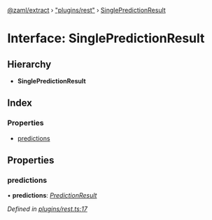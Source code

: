 [@zaml/extract](../README.md) › ["plugins/rest"](../modules/_plugins_rest_.md) › [SinglePredictionResult](_plugins_rest_.singlepredictionresult.md)

# Interface: SinglePredictionResult

## Hierarchy

* **SinglePredictionResult**

## Index

### Properties

* [predictions](_plugins_rest_.singlepredictionresult.md#predictions)

## Properties

###  predictions

• **predictions**: *[PredictionResult](../modules/_plugins_rest_.md#predictionresult)*

*Defined in [plugins/rest.ts:17](https://github.com/nexushubs/zaml-lang/blob/ee5fea7/packages/zaml-extract/src/plugins/rest.ts#L17)*
